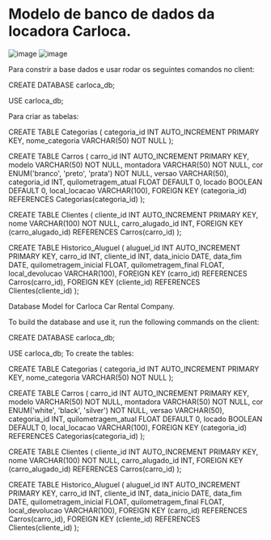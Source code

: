 # Modelo de banco de dados da locadora Carloca.

![image](https://github.com/JPDev-full/Carloca/assets/120661541/9bb3b27d-7d86-4b3e-8d25-1d282a1f1aac) ![image](https://github.com/JPDev-full/Carloca/assets/120661541/5428b938-2b11-46b4-820f-bf602fcf025f)



Para constrir a base dados e usar rodar os seguintes comandos no client:

CREATE DATABASE carloca_db;

USE carloca_db;

Para criar as tabelas:

CREATE TABLE Categorias (
    categoria_id INT AUTO_INCREMENT PRIMARY KEY,
    nome_categoria VARCHAR(50) NOT NULL
);

CREATE TABLE Carros (
    carro_id INT AUTO_INCREMENT PRIMARY KEY,
    modelo VARCHAR(50) NOT NULL,
    montadora VARCHAR(50) NOT NULL,
    cor ENUM('branco', 'preto', 'prata') NOT NULL,
    versao VARCHAR(50),
    categoria_id INT,
    quilometragem_atual FLOAT DEFAULT 0,
    locado BOOLEAN DEFAULT 0,
    local_locacao VARCHAR(100),
    FOREIGN KEY (categoria_id) REFERENCES Categorias(categoria_id)
);

CREATE TABLE Clientes (
    cliente_id INT AUTO_INCREMENT PRIMARY KEY,
    nome VARCHAR(100) NOT NULL,
    carro_alugado_id INT,
    FOREIGN KEY (carro_alugado_id) REFERENCES Carros(carro_id)
);

CREATE TABLE Historico_Aluguel (
    aluguel_id INT AUTO_INCREMENT PRIMARY KEY,
    carro_id INT,
    cliente_id INT,
    data_inicio DATE,
    data_fim DATE,
    quilometragem_inicial FLOAT,
    quilometragem_final FLOAT,
    local_devolucao VARCHAR(100),
    FOREIGN KEY (carro_id) REFERENCES Carros(carro_id),
    FOREIGN KEY (cliente_id) REFERENCES Clientes(cliente_id)
);

Database Model for Carloca Car Rental Company.

To build the database and use it, run the following commands on the client:

CREATE DATABASE carloca_db;

USE carloca_db;
To create the tables:

CREATE TABLE Categorias (
    categoria_id INT AUTO_INCREMENT PRIMARY KEY,
    nome_categoria VARCHAR(50) NOT NULL
);

CREATE TABLE Carros (
    carro_id INT AUTO_INCREMENT PRIMARY KEY,
    modelo VARCHAR(50) NOT NULL,
    montadora VARCHAR(50) NOT NULL,
    cor ENUM('white', 'black', 'silver') NOT NULL,
    versao VARCHAR(50),
    categoria_id INT,
    quilometragem_atual FLOAT DEFAULT 0,
    locado BOOLEAN DEFAULT 0,
    local_locacao VARCHAR(100),
    FOREIGN KEY (categoria_id) REFERENCES Categorias(categoria_id)
);

CREATE TABLE Clientes (
    cliente_id INT AUTO_INCREMENT PRIMARY KEY,
    nome VARCHAR(100) NOT NULL,
    carro_alugado_id INT,
    FOREIGN KEY (carro_alugado_id) REFERENCES Carros(carro_id)
);

CREATE TABLE Historico_Aluguel (
    aluguel_id INT AUTO_INCREMENT PRIMARY KEY,
    carro_id INT,
    cliente_id INT,
    data_inicio DATE,
    data_fim DATE,
    quilometragem_inicial FLOAT,
    quilometragem_final FLOAT,
    local_devolucao VARCHAR(100),
    FOREIGN KEY (carro_id) REFERENCES Carros(carro_id),
    FOREIGN KEY (cliente_id) REFERENCES Clientes(cliente_id)
);
